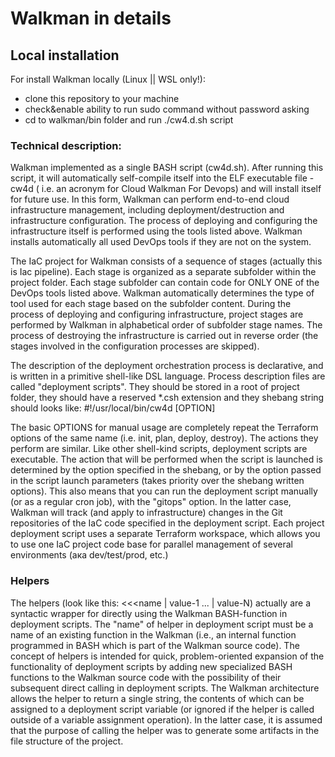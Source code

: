# Walkman in details 
## Local installation
For install Walkman locally (Linux || WSL only!):
- clone this repository to your machine
- check&enable ability to run sudo command without password asking
- cd to walkman/bin folder and run ./cw4.d.sh script

### Technical description:
Walkman implemented as a single BASH script (cw4d.sh). After running this script,
it will automatically self-compile itself into the ELF executable file - cw4d 
( i.e. an acronym for Cloud Walkman For Devops) and will install itself 
for future use. In this form, Walkman can perform end-to-end cloud 
infrastructure management, including deployment/destruction and infrastructure 
configuration. The process of deploying and configuring the infrastructure 
itself is performed using the tools listed above. Walkman installs 
automatically all used DevOps tools if they are not on the system.

The IaC project for Walkman consists of a sequence of stages (actually this 
is Iac pipeline). Each stage is organized as a separate subfolder within the 
project folder. Each stage subfolder can contain code for ONLY ONE of the 
DevOps tools listed above. Walkman automatically determines the type of tool 
used for each stage based on the subfolder content. During the process of 
deploying and configuring infrastructure, project stages are performed by 
Walkman in alphabetical order of subfolder stage names. The process of 
destroying the infrastructure is carried out in reverse order (the stages 
involved in the configuration processes are skipped).

The description of the deployment orchestration process is declarative,
and is written in a primitive shell-like DSL language. Process description 
files are called "deployment scripts". They should be stored in a root of
project folder, they should have a reserved *.csh extension and they shebang 
string should looks like:  #!/usr/local/bin/cw4d [OPTION]

The basic OPTIONS for manual usage are completely repeat the Terraform 
options of the same name (i.e. init, plan, deploy, destroy). The actions 
they perform are similar. Like other shell-kind scripts, deployment scripts 
are executable. The action that will be performed when the script is launched 
is determined by the option specified in the shebang, or by the option 
passed in the script launch parameters (takes priority over the shebang 
written options). This also means that you can run the deployment script 
manually (or as a regular cron job), with the "gitops" option. In the 
latter case, Walkman will track (and apply to infrastructure) changes in 
the Git repositories of the IaC code  specified in the deployment script.
Each project deployment script uses a separate Terraform workspace, which 
allows you to use one IaC project code base for parallel management of 
several environments (ака dev/test/prod, etc.)


###  Helpers
The helpers (look like this: <<<name | value-1 ... | value-N) actually 
are a syntactic wrapper for directly using the Walkman BASH-function 
in deployment scripts. The  "name" of helper in deployment script must 
be a name of an existing function in the Walkman (i.e., an internal 
function programmed in BASH which is part of the Walkman source code). 
The concept of helpers is intended for quick, problem-oriented expansion 
of the functionality of deployment scripts by adding new specialized BASH
functions to the Walkman source code with the possibility of their 
subsequent direct calling in deployment scripts. The Walkman architecture 
allows the helper to return a single string, the contents of which can 
be assigned to a deployment script variable (or ignored if the helper is 
called outside of a variable assignment operation). In the latter case, 
it is assumed that the purpose of calling the helper was to generate 
some artifacts in the file structure of the project.
